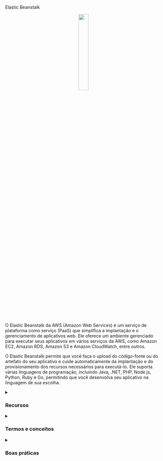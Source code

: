 Elastic Beanstalk

<div align="center">
  <img src="https://blog.kakaocdn.net/dn/EUOX0/btqVFCQgVYn/4j3ZVgpd3mRgKMyMkImyjK/img.png" width="25%">
</div>

O Elastic Beanstalk da AWS (Amazon Web Services) é um serviço de plataforma como serviço (PaaS) que simplifica a implantação e o gerenciamento de aplicativos web. Ele oferece um ambiente gerenciado para executar seus aplicativos em vários serviços da AWS, como Amazon EC2, Amazon RDS, Amazon S3 e Amazon CloudWatch, entre outros.

O Elastic Beanstalk permite que você faça o upload do código-fonte ou do artefato do seu aplicativo e cuide automaticamente da implantação e do provisionamento dos recursos necessários para executá-lo. Ele suporta várias linguagens de programação, incluindo Java, .NET, PHP, Node.js, Python, Ruby e Go, permitindo que você desenvolva seu aplicativo na linguagem de sua escolha.
<details><summary> <h3>Recursos</h3></summary>
<ul>
    <li><b>Simplicidade:</b> O Elastic Beanstalk facilita a implantação e o gerenciamento de aplicativos web, permitindo que você se concentre no desenvolvimento do seu aplicativo, enquanto a AWS cuida da infraestrutura e da escalabilidade.</li>
    <li><b>Elasticidade:</b> O Elastic Beanstalk dimensiona automaticamente a capacidade do seu aplicativo com base na carga de tráfego, garantindo que ele possa lidar com picos de demanda e escalar para baixo quando a carga diminuir.</li>
    <li><b>Integração com serviços AWS:</b> O Elastic Beanstalk se integra perfeitamente a outros serviços da AWS, como balanceadores de carga, bancos de dados e serviços de monitoramento, permitindo que você aproveite todo o ecossistema da AWS.</li>
    <li><b>Gerenciamento de versões e atualizações:</b> Com o Elastic Beanstalk, você pode implantar facilmente novas versões do seu aplicativo, gerenciar ambientes de desenvolvimento, teste e produção, e fazer atualizações com suporte para implantação gradual e rollback.</li>
    <li><b>Monitoramento e registro:</b> O Elastic Beanstalk oferece recursos de monitoramento e registro que permitem acompanhar o desempenho do seu aplicativo, detectar problemas e solucioná-los de forma eficiente.</li>
</ul> 
</details>

<details><summary> <h3>Termos e conceitos</h3></summary>
<ul>
<li><b>Aplicativo:</b> Um aplicativo no Elastic Beanstalk representa sua aplicação web que será implantada e executada no serviço.</li>
<li><b>Ambiente:</b> Um ambiente no Elastic Beanstalk é um conjunto de recursos que suportam a implantação e a execução do seu aplicativo, incluindo instâncias EC2, bancos de dados, balanceadores de carga e configurações de rede.</li>
<li><b>Versão:</b> Uma versão no Elastic Beanstalk representa uma compilação ou um artefato do seu aplicativo que pode ser implantado e executado em um ambiente.</li>
<li><b>Configurações:</b> As configurações do Elastic Beanstalk são arquivos de configuração que especificam como seu aplicativo deve ser implantado e executado, incluindo configurações de ambiente, opções de escalabilidade, configurações do balanceador de carga e muito mais.</li>
<li><b>Environments:</b> Um environment é uma instância de um ambiente específico, que representa uma implantação isolada do seu aplicativo em um ambiente de desenvolvimento, teste ou produção.</li>
<li><b>URL do ambiente:</b> Cada ambiente no Elastic Beanstalk possui uma URL única atribuída que permite acessar seu aplicativo implantado na web.</li>
<li><b>Tier de ambiente:</b> O Elastic Beanstalk oferece dois tiers de ambiente: Web Server Environment e Worker Environment. O Web Server Environment é usado para aplicativos web tradicionais, enquanto o Worker Environment é usado para processamento em lote ou aplicativos de filas de mensagens.</li>
<li><b>Domains:</b> O Elastic Beanstalk permite associar um domínio personalizado ao seu ambiente para que seu aplicativo possa ser acessado usando um URL personalizado.</li>
<li><b>Rolagem:</b> A rolagem é um recurso do Elastic Beanstalk que permite implantar gradualmente uma nova versão do seu aplicativo em um ambiente, reduzindo o impacto nas operações em andamento.</li>
</ul>
</details>

<details><summary> <h3>Boas práticas</h3></summary>
<ul>
  <li><b>Segurança:</b> Implemente práticas de segurança adequadas, como o uso de grupos de segurança, políticas de acesso IAM e criptografia de dados em repouso e em trânsito.</li>
  <li><b>Backup e recuperação:</b> Faça backup regularmente dos dados do seu aplicativo e crie planos de recuperação em caso de falhas ou interrupções.</li>
  <li><b>Implantação contínua:</b> Considere a adoção de práticas de implantação contínua para facilitar a implantação e atualização contínua do seu aplicativo no Elastic Beanstalk.</li>
  <li><b>Testes:</b> Realize testes adequados do seu aplicativo antes de implantá-lo em um ambiente de produção, garantindo a estabilidade e qualidade do mesmo.</li>
  <li><b>Configuração gerenciada:</b> Aproveite os recursos de configuração gerenciada do Elastic Beanstalk para simplificar o processo de implantação e gerenciamento do seu aplicativo.</li>
  <li><b>Monitoramento e logs:</b> Configure o monitoramento e coleta de logs adequados para obter visibilidade sobre o desempenho e comportamento do seu aplicativo em tempo real.</li>
  <li><b>Atualizações de plataforma:</b> Mantenha-se atualizado com as atualizações de plataforma fornecidas pelo Elastic Beanstalk para aproveitar as melhorias e correções de segurança mais recentes.</li>
  <li><b>Otimização de desempenho:</b> Realize ajustes e otimizações de desempenho no seu aplicativo e ambiente Elastic Beanstalk para garantir uma experiência de usuário rápida e responsiva.</li>
</ul>
</details>

